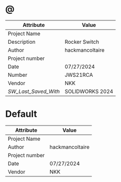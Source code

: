 # @
| Attribute | Value |
| ---  | ---     |
| Project Name |  |
| Description | Rocker Switch |
| Author | hackmancoltaire |
| Project number |  |
| Date | 07/27/2024 |
| Number | JWS21RCA |
| Vendor | NKK |
| _SW_Last_Saved_With_ | SOLIDWORKS 2024 |
# Default
| Attribute | Value |
| ---  | ---     |
| Project Name |  |
| Author | hackmancoltaire |
| Project number |  |
| Date | 07/27/2024 |
| Vendor | NKK |
